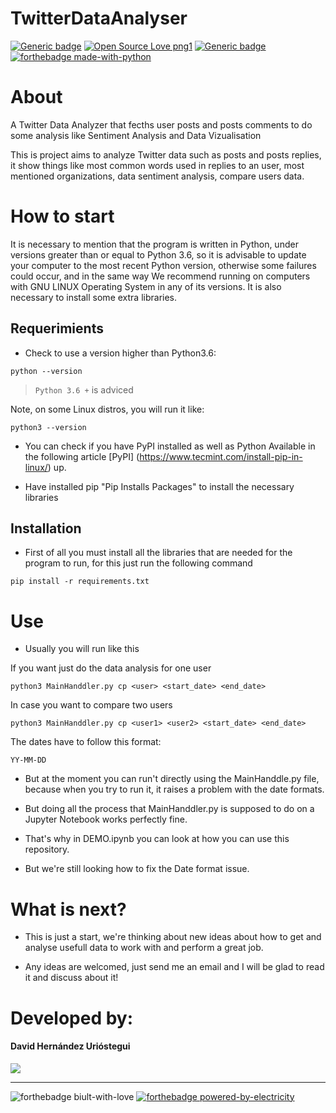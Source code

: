 # TwitterDataAnalyser
[![Generic badge](https://img.shields.io/badge/version-3.09.10-<COLOR>.svg)](https://shields.io/)
[![Open Source Love png1](https://badges.frapsoft.com/os/v1/open-source.png?v=103)](https://github.com/ellerbrock/open-source-badges/)
[![Generic badge](https://img.shields.io/badge/contributors-2-blue)](https://shields.io/)  
[![forthebadge made-with-python](https://forthebadge.com/images/badges/made-with-python.svg)](https://www.python.org/)  	

# About
A Twitter Data Analyzer that fecths user posts and posts comments to do some analysis like Sentiment Analysis and Data Vizualisation

This is project aims to analyze Twitter data such as posts and posts replies, it show things like most common words used in replies to an user, most mentioned organizations, data sentiment analysis, compare users data.

# How to start
It is necessary to mention that the program is written in Python, under versions greater than or equal to Python 3.6, so it is advisable to update your computer to the most recent Python version, otherwise some failures could occur, and in the same way We recommend running on computers with GNU LINUX Operating System in any of its versions.
It is also necessary to install some extra libraries.

## Requerimients
* Check to use a version higher than Python3.6:
```
python --version
```
> `Python 3.6 +` is adviced

  Note, on some Linux distros, you will run it like:
  ```
  python3 --version
  ```


* You can check if you have PyPI installed as well as Python
  Available in the following article
  [PyPI] (https://www.tecmint.com/install-pip-in-linux/) up.

* Have installed pip "Pip Installs Packages" to install the necessary libraries

## Installation

* First of all you must install all the libraries that are needed for the program to run, for this just run the following command


```
pip install -r requirements.txt
```

# Use
* Usually you will run like this

If you want just do the data analysis for one user
```
python3 MainHanddler.py cp <user> <start_date> <end_date>
```
In case you want to compare two users
```
python3 MainHanddler.py cp <user1> <user2> <start_date> <end_date>
```

The dates have to follow this format:
```
YY-MM-DD
```
* But at the moment you can run't directly using the MainHanddle.py file, because when you try to run it, it raises a problem with the date formats.

* But doing all the process that MainHanddler.py is supposed to do on a Jupyter Notebook works perfectly fine.
* That's why in DEMO.ipynb you can look at how you can use this repository.

* But we're still looking how to fix the Date format issue.

# What is next?
* This is just a start, we're thinking about new ideas about how to get and analyse usefull data to work with and perform a great job.

* Any ideas are welcomed, just send me an email and I will be glad to read it and discuss about it!





# Developed by:
#### David Hernández Urióstegui

[<img src="https://img.shields.io/badge/gmail-D14836?&style=for-the-badge&logo=gmail&logoColor=white"/>](https://mail.google.com/mail/?view=cm&source=mailto&to=Dhdezu@ciencias.unam.mx)





---
![forthebadge biult-with-love](https://forthebadge.com/images/badges/built-with-love.svg) 
[![forthebadge powered-by-electricity](https://forthebadge.com/images/badges/powered-by-electricity.svg)](http://ForTheBadge.com)  

